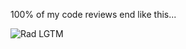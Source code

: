 100% of my code reviews end like this...

![Rad LGTM](https://media.giphy.com/media/KcoVEBAl4H6rnJRPjI/giphy.gif)

